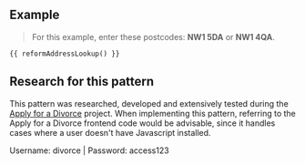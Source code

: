 ## Example

> For this example, enter these postcodes: **NW1 5DA** or **NW1 4QA**.

```example
{{ reformAddressLookup() }}
```

## Research for this pattern

This pattern was researched, developed and extensively tested during the [Apply for a Divorce](http://divorce-prototype-print-post.herokuapp.com/respondent/address/postcode) project. When implementing this pattern, referring to the Apply for a Divorce frontend code would be advisable, since it handles cases where a user doesn't have Javascript installed.

Username: divorce | Password: access123

